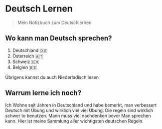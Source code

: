 # Deutsch Lernen

> Mein Notizbuch zum Deutschlernen

## Wo kann man Deutsch sprechen?

1. Deutschland 🇩🇪
2. Österreich 🇦🇹
3. Schweiz 🇨🇭
4. Belgien 🇧🇪

Übrigens kannst du auch Niederladisch lesen

## Warrum lerne ich noch?

Ich Wohne seit Jahren in Deutschland und habe bemerkt, man verbessert Deutsch mit Übung und wirklich viel viel Übung. Die regeln sind wirklich schwer to benutzen. Mann muss viel nachdenken bevor Man sprechen kann. Hier ist meine Sammlung aller wichtigsten deutschen Regeln.

